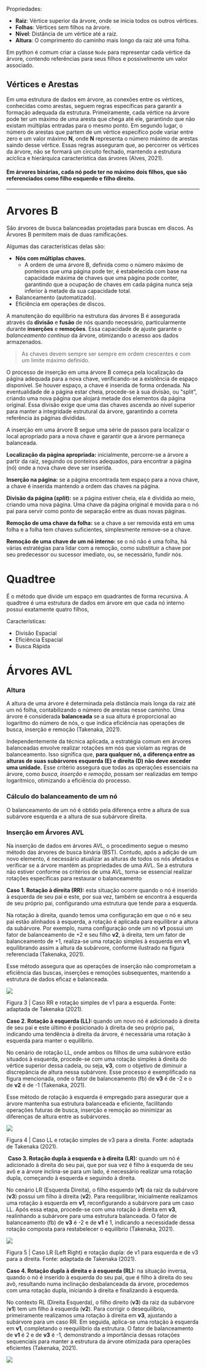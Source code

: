 Propriedades:
- **Raiz**: Vértice superior da árvore, onde se inicia todos os outros vértices.
- **Folhas**: Vértices sem filhos na árvore.
- **Nível**: Distância de um vértice até a raiz.
- **Altura**: O comprimento do caminho mais longo da raiz até uma folha.

Em python é comum criar a classe `Node` para representar cada vértice da árvore, contendo referências para seus filhos e possivelmente um valor associado.

## Vértices e Arestas

Em uma estrutura de dados em árvore, as conexões entre os vértices, conhecidas como arestas, seguem regras específicas para garantir a formação adequada da estrutura. Primeiramente, cada vértice na árvore pode ter um máximo de uma aresta que chega até ele, garantindo que não existam múltiplas entradas para o mesmo ponto. Em segundo lugar, o número de arestas que partem de um vértice específico pode variar entre zero e um valor máximo **N**, onde **N** representa o número máximo de arestas saindo desse vértice. Essas regras asseguram que, ao percorrer os vértices da árvore, não se formará um circuito fechado, mantendo a estrutura acíclica e hierárquica característica das árvores (Alves, 2021).

#### Em árvores binárias, cada nó pode ter no máximo dois filhos, que são referenciados como filho esquerdo e filho direito.

---
# Arvores B

São árvores de busca balanceadas projetadas para buscas em discos.
As Árvores B permitem mais de duas ramificações.

Algumas das características delas são:
- **Nós com múltiplas chaves.**
	- A ordem de uma árvore B, definida como o número máximo de ponteiros que uma página pode ter, é estabelecida com base na capacidade máxima de chaves que uma página pode conter, garantindo que a ocupação de chaves em cada página nunca seja inferior à metade da sua capacidade total.
- Balanceamento (automatizado).
- Eficiência em operações de discos.

A manutenção do equilíbrio na estrutura das árvores B é assegurada através da **divisão** e **fusão** de nós quando necessário, particularmente durante **inserções** e **remoções**. Essa capacidade de ajuste garante o *balanceamento contínuo* da árvore, otimizando o acesso aos dados armazenados.

>As chaves devem sempre ser sempre em ordem crescentes e com um limite máximo definido.

O processo de inserção em uma árvore B começa pela localização da página adequada para a nova chave, verificando-se a existência de espaço disponível. Se houver espaço, a chave é inserida de forma ordenada. Na eventualidade de a página estar cheia, procede-se à sua divisão, ou "split", criando uma nova página que alojará metade dos elementos da página original. Essa divisão exige que uma das chaves ascenda ao nível superior para manter a integridade estrutural da árvore, garantindo a correta referência às páginas divididas.

A inserção em uma árvore B segue uma série de passos para localizar o local apropriado para a nova chave e garantir que a árvore permaneça balanceada. 

**Localização da página apropriada:** inicialmente, percorre-se a árvore a partir da raiz, seguindo os ponteiros adequados, para encontrar a página (nó) onde a nova chave deve ser inserida.

**Inserção na página:** se a página encontrada tem espaço para a nova chave, a chave é inserida mantendo a ordem das chaves na página.

**Divisão da página (**_**split**_**):** se a página estiver cheia, ela é dividida ao meio, criando uma nova página. Uma chave da página original é movida para o nó pai para servir como ponto de separação entre as duas novas páginas.

**Remoção de uma chave da folha:** se a chave a ser removida está em uma folha e a folha tem chaves suficientes, simplesmente remove-se a chave. 

**Remoção de uma chave de um nó interno:** se o nó não é uma folha, há várias estratégias para lidar com a remoção, como substituir a chave por seu predecessor ou sucessor imediato, ou, se necessário, fundir nós.

# Quadtree

É o método que divide um espaço em quadrantes de forma recursiva. A quadtree é uma estrutura de dados em árvore em que cada nó interno possui exatamente quatro filhos,

Características: 
- Divisão Espacial
- Eficiência Espacial
- Busca Rápida

# Árvores AVL

### **Altura**

A altura de uma árvore é determinada pela distância mais longa da raiz até um nó folha, contabilizando o número de arestas nesse caminho. Uma árvore é considerada **balanceada** se a sua altura é proporcional ao logaritmo do número de nós, o que indica eficiência nas operações de busca, inserção e remoção (Takenaka, 2021).

Independentemente da técnica aplicada, a estratégia comum em árvores balanceadas envolve realizar rotações em nós que violam as regras de balanceamento. Isso significa que, **para qualquer nó, a diferença entre as alturas de suas subárvores esquerda (E) e direita (D) não deve exceder uma unidade.** Esse critério assegura que todas as operações essenciais na árvore, como *busca*, *inserção* e *remoção*, possam ser realizadas em tempo logarítmico, otimizando a eficiência do processo.

### Cálculo do balanceamento de um nó
O balanceamento de um nó é obtido pela diferença entre a altura de sua subárvore esquerda e a altura de sua subárvore direita.

### Inserção em Árvores AVL

Na inserção de dados em árvores AVL, o procedimento segue o mesmo método das árvores de busca binária (BST). Contudo, após a adição de um novo elemento, é necessário atualizar as alturas de todos os nós afetados e verificar se a árvore mantém as propriedades de uma AVL. Se a estrutura não estiver conforme os critérios de uma AVL, torna-se essencial realizar rotações específicas para restaurar o balanceamento

**Caso 1. Rotação à direita (RR):** esta situação ocorre quando o nó é inserido à esquerda de seu pai e este, por sua vez, também se encontra à esquerda de seu próprio pai, configurando uma estrutura que tende para a esquerda.

Na rotação à direita, quando temos uma configuração em que o nó e seu pai estão alinhados à esquerda, a rotação é aplicada para equilibrar a altura da subárvore. Por exemplo, numa configuração onde um nó **v1** possui um fator de balanceamento de +2 e seu filho **v2**, à direita, tem um fator de balanceamento de +1, realiza-se uma rotação simples à esquerda em **v1**, equilibrando assim a altura da subárvore, conforme ilustrado na figura referenciada (Takenaka, 2021).

Esse método assegura que as operações de inserção não comprometam a eficiência das buscas, inserções e remoções subsequentes, mantendo a estrutura de dados eficaz e balanceada.

![](https://s3.amazonaws.com/platos-alexandria-prod/kroton/image/66a13bfe76d0feb96aeb817a/641c840f-fde9-47c0-82e0-708ae515d475/original)

Figura 3 | Caso RR e rotação simples de v1 para a esquerda. Fonte: adaptada de Takenaka (2021). 

**Caso 2. Rotação à esquerda (LL):** quando um novo nó é adicionado à direita de seu pai e este último é posicionado à direita de seu próprio pai, indicando uma tendência à direita da árvore, é necessária uma rotação à esquerda para manter o equilíbrio.

No cenário de rotação LL, onde ambos os filhos de uma subárvore estão situados à esquerda, procede-se com uma rotação simples à direita do vértice superior dessa cadeia, ou seja, **v3**, com o objetivo de diminuir a discrepância de altura nessa subárvore. Esse processo é exemplificado na figura mencionada, onde o fator de balanceamento (fb) de **v3** é de -2 e o de **v2** é de -1 (Takenaka, 2021).

Esse método de rotação à esquerda é empregado para assegurar que a árvore mantenha sua estrutura balanceada e eficiente, facilitando operações futuras de busca, inserção e remoção ao minimizar as diferenças de altura entre as subárvores.

![](https://s3.amazonaws.com/platos-alexandria-prod/kroton/image/66a13bfe76d0feb96aeb817a/83c175ca-ecf9-44db-b51d-917cc6fc0c7f/original)

Figura 4 | Caso LL e rotação simples de v3 para a direita. Fonte: adaptada de Takenaka (2021).

 **Caso 3. Rotação dupla à esquerda e à direita** **(LR):** quando um nó é adicionado à direita do seu pai, que por sua vez é filho à esquerda de seu avô e a árvore inclina-se para um lado, é necessário realizar uma rotação dupla, começando à esquerda e seguindo à direita.

No cenário LR (Esquerda Direita), o filho esquerdo (**v1**) da raiz da subárvore (**v3**) possui um filho à direita (**v2**). Para reequilibrar, inicialmente realizamos uma rotação à esquerda em **v1**, reconfigurando a subárvore para um caso LL. Após essa etapa, procede-se com uma rotação à direita em **v3**, realinhando a subárvore para uma estrutura balanceada. O fator de balanceamento (fb) de **v3** é -2 e de **v1** é 1, indicando a necessidade dessa rotação composta para restabelecer o equilíbrio (Takenaka, 2021).

![](https://s3.amazonaws.com/platos-alexandria-prod/kroton/image/66a13bfe76d0feb96aeb817a/825b06ea-aeab-435a-a0cb-03f40b7f67ca/original)

Figura 5 | Caso LR (Left Right) e rotação dupla: de v1 para esquerda e de v3 para a direita. Fonte: adaptada de Takenaka (2021).

**Caso 4. Rotação dupla à direita e à esquerda (RL):** na situação inversa, quando o nó é inserido à esquerda do seu pai, que é filho à direita do seu avô, resultando numa inclinação desbalanceada da árvore, procedemos com uma rotação dupla, iniciando à direita e finalizando à esquerda. 

No contexto RL (Direita Esquerda), o filho direito (**v3**) da raiz da subárvore (**v1**) tem um filho à esquerda (**v2**). Para corrigir o desequilíbrio, primeiramente realizamos uma rotação à direita em **v3**, ajustando a subárvore para um caso RR. Em seguida, aplica-se uma rotação à esquerda em **v1**, completando o reequilíbrio da estrutura. O fator de balanceamento de **v1** é 2 e de **v3** é -1, demonstrando a importância dessas rotações sequenciais para manter a estrutura da árvore otimizada para operações eficientes (Takenaka, 2021).

![](https://s3.amazonaws.com/platos-alexandria-prod/kroton/image/66a13bfe76d0feb96aeb817a/d186c9e2-2ff0-4e28-9a49-820cccfc7fc8/original)

